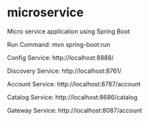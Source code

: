 # microservice
Micro service application using Spring Boot

Run Command:
mvn spring-boot:run

Config Service:
http://localhost:8888/

Discovery Service:
http://localhost:8761/

Account Service:
http://localhost:8787/account

Catalog Service:
http://localhost:8686/catalog

Gateway Service:
http://localhost:8087/account

